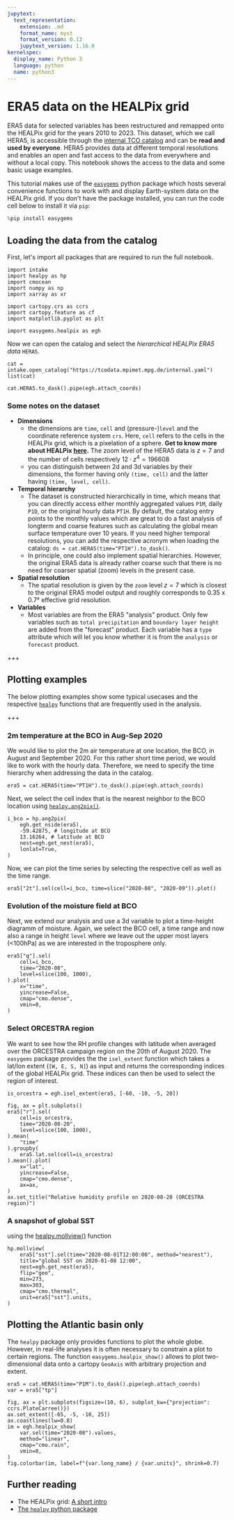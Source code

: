 ```yaml
---
jupytext:
  text_representation:
    extension: .md
    format_name: myst
    format_version: 0.13
    jupytext_version: 1.16.0
kernelspec:
  display_name: Python 3
  language: python
  name: python3
---
```


# ERA5 data on the HEALPix grid

ERA5 data for selected variables has been restructured and remapped onto the HEALPix grid for the years 2010 to 2023.
This dataset, which we call HERA5, is accessible through the [internal TCO catalog](https://gitlab.dkrz.de/tco/tcodata/-/blob/main/intake/internal.yaml) and can be **read and used by everyone**.
HERA5 provides data at different temporal resolutions and enables an open and fast access to the data from everywhere and without a local copy.
This notebook shows the access to the data and some basic usage examples.

This tutorial makes use of the [`easygems`](https://github.com/mpimet/easygems/tree/main) python package which hosts several convenience functions to work with and display Earth-system data on the HEALPix grid.
If you don't have the package installed, you can run the code cell below to install it via `pip`:

```python
%pip install easygems
```

## Loading the data from the catalog

First, let's import all packages that are required to run the full notebook.
```{code-cell} ipython3
import intake
import healpy as hp
import cmocean
import numpy as np
import xarray as xr

import cartopy.crs as ccrs
import cartopy.feature as cf
import matplotlib.pyplot as plt

import easygems.healpix as egh
```

Now we can open the catalog and select the *hierarchical HEALPix ERA5 data* `HERA5`.

```{code-cell} ipython3
cat = intake.open_catalog("https://tcodata.mpimet.mpg.de/internal.yaml")
list(cat)
```

```{code-cell} ipython3
cat.HERA5.to_dask().pipe(egh.attach_coords)
```

### Some notes on the dataset
* **Dimensions**
  * the dimensions are `time`, `cell` and (pressure-)`level` and the coordinate reference system `crs`. Here, `cell` refers to the cells in the HEALPix grid, which is a pixelation of a sphere. **Get to know more about HEALPix [here](https://easy.gems.dkrz.de/Processing/healpix/index.html#healpix).** The zoom level of the HERA5 data is $z = 7$ and the number of cells respectively $12 \cdot z^{4} = 196608$
  * you can distinguish between 2d and 3d variables by their dimensions, the former having only `(time, cell)` and the latter having `(time, level, cell)`.
* **Temporal hierarchy**
  * The dataset is constructed hierarchically in time, which means that you can directly access either monthly aggregated values `P1M`, daily `P1D`, or the original hourly data `PT1H`. By default, the catalog entry points to the monthly values which are great to do a fast analysis of longterm and coarse features such as calculating the global mean surface temperature over 10 years. If you need higher temporal resolutions, you can add the respective acronym when loading the catalog: `ds = cat.HERA5(time="PT1H").to_dask()`.
  * In principle, one could also implement spatial hierarchies. However, the original ERA5 data is already rather coarse such that there is no need for coarser spatial (zoom) levels in the present case.
* **Spatial resolution**
  * The spatial resolution is given by the `zoom` level $z = 7$ which is closest to the original ERA5 model output and roughly corresponds to 0.35 x 0.7° effective grid resolution.
* **Variables**
  * Most variables are from the ERA5 "analysis" product. Only few variables such as `total precipitation` and `boundary layer height` are added from the "forecast" product. Each variable has a `type` attribute which will let you know whether it is from the `analysis` or `forecast` product.

+++

## Plotting examples

The below plotting examples show some typical usecases and the respective [`healpy`](https://healpy.readthedocs.io/en/latest/index.html) functions that are frequently used in the analysis.

+++

### 2m temperature at the BCO in Aug-Sep 2020

We would like to plot the 2m air temperature at one location, the BCO, in August and September 2020.
For this rather short time period, we would like to work with the hourly data. Therefore, we need to specify the time hierarchy when addressing the data in the catalog.

```{code-cell} ipython3
era5 = cat.HERA5(time="PT1H").to_dask().pipe(egh.attach_coords)
```

Next, we select the cell index that is the nearest neighbor to the BCO location using [`healpy.ang2pix()`](https://healpy.readthedocs.io/en/latest/generated/healpy.pixelfunc.ang2pix.html#healpy.pixelfunc.ang2pix).
```{code-cell} ipython3
i_bco = hp.ang2pix(
    egh.get_nside(era5),
    -59.42875, # longitude at BCO
    13.16264, # latitude at BCO
    nest=egh.get_nest(era5),
    lonlat=True,
)
```

Now, we can plot the time series by selecting the respective cell as well as the time range.

```{code-cell} ipython3
era5["2t"].sel(cell=i_bco, time=slice("2020-08", "2020-09")).plot()
```

### Evolution of the moisture field at BCO

Next, we extend our analysis and use a 3d variable to plot a time-height diagramm of moisture.
Again, we select the BCO cell, a time range and now also a range in height `level` where we leave out the upper most layers (<100hPa) as we are interested in the troposphere only.

```{code-cell} ipython3
era5["q"].sel(
    cell=i_bco,
    time="2020-08",
    level=slice(100, 1000),
).plot(
    x="time",
    yincrease=False,
    cmap="cmo.dense",
    vmin=0,
)
```

### Select ORCESTRA region

We want to see how the RH profile changes with latitude when averaged over the ORCESTRA campaign region on the 20th of August 2020. The `easygems` package provides the the `isel_extent` function which takes a lat/lon extent (`[W, E, S, N]`) as input and returns the corresponding indices of the global HEALPix grid. These indices can then be used to select the region of interest.

```{code-cell} ipython3
is_orcestra = egh.isel_extent(era5, [-60, -10, -5, 20])

fig, ax = plt.subplots()
era5["r"].sel(
    cell=is_orcestra,
    time="2020-08-20",
    level=slice(100, 1000),
).mean(
    "time"
).groupby(
    era5.lat.sel(cell=is_orcestra)
).mean().plot(
    x="lat",
    yincrease=False,
    cmap="cmo.dense",
    ax=ax,
)
ax.set_title("Relative humidity profile on 2020-08-20 (ORCESTRA region)")
```

### A snapshot of global SST

using the [healpy.mollview()](https://healpy.readthedocs.io/en/latest/generated/healpy.visufunc.mollview.html) function

```{code-cell} ipython3
hp.mollview(
    era5["sst"].sel(time="2020-08-01T12:00:00", method="nearest"),
    title="global SST on 2020-01-08 12:00",
    nest=egh.get_nest(era5),
    flip="geo",
    min=273,
    max=303,
    cmap="cmo.thermal",
    unit=era5["sst"].units,
)
```

## Plotting the Atlantic basin only

The `healpy` package only provides functions to plot the whole globe. However, in real-life analyses it is often necessary to constrain a plot to certain regions. The function `easygems.healpix_show()` allows to plot two-dimensional data onto a cartopy `GeoAxis` with arbitrary projection and extent.

```{code-cell} ipython3
era5 = cat.HERA5(time="P1M").to_dask().pipe(egh.attach_coords)
var = era5["tp"]

fig, ax = plt.subplots(figsize=(10, 6), subplot_kw={"projection": ccrs.PlateCarree()})
ax.set_extent([-65, -5, -10, 25])
ax.coastlines(lw=0.8)
im = egh.healpix_show(
    var.sel(time="2020-08").values,
    method="linear",
    cmap="cmo.rain",
    vmin=0,
)
fig.colorbar(im, label=f"{var.long_name} / {var.units}", shrink=0.7)
```

## Further reading
* The HEALPix grid: [A short intro](https://easy.gems.dkrz.de/Processing/healpix/index.html#healpix)
* [The `healpy` python package](https://healpy.readthedocs.io/en/latest/index.html)

